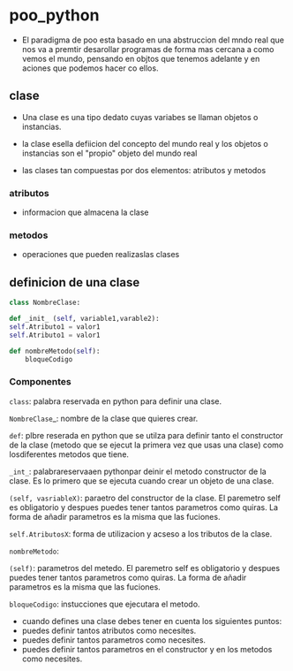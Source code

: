 # poo_python

- El paradigma de poo esta basado en una abstruccion del mndo real que nos va a premtir desarollar programas de forma mas cercana a como vemos el mundo, pensando en objtos que tenemos adelante y en aciones que podemos hacer co ellos.

## clase

- Una clase es una tipo dedato cuyas variabes se llaman objetos o instancias.
- la clase esella defiicion del concepto del mundo real y los objetos o instancias son el "propio" objeto del mundo real 

- las clases tan compuestas por dos elementos: atributos y metodos

### atributos
- informacion que almacena la clase

### metodos 
- operaciones que pueden realizaslas clases

## definicion de una clase 
```python
class NombreClase:

def _init_ (self, variable1,varable2):
self.Atributo1 = valor1
self.Atributo1 = valor1

def nombreMetodo(self):
    bloqueCodigo
```

### Componentes

```class```: palabra reservada en python para definir una clase.

```NombreClase```_: nombre de la clase que quieres crear.

```def```: plbre reserada en python que se utilza para definir tanto el constructor de la clase (metodo que se ejecut la primera vez que usas una clase) como losdiferentes metodos que tiene.

```_int_```: palabrareservaaen pythonpar deinir el metodo constructor de la clase. Es lo primero que se ejecuta cuando crear un objeto de una clase.

```(self, vasriableX)```: paraetro del constructor de la clase. El paremetro self es obligatorio y despues puedes tener tantos parametros como quiras. La forma de añadir parametros es la misma que las fuciones.

```self.AtributosX```: forma de utilizacion y acseso a los tributos de la clase.

```nombreMetodo```:

```(self)```: parametros del metedo. El paremetro self es obligatorio y despues puedes tener tantos parametros como quiras. La forma de añadir parametros es la misma que las fuciones.

```bloqueCodigo```: instucciones que ejecutara el metodo.
 - cuando defines una clase debes tener en cuenta los siguientes puntos: 
 - puedes definir tantos atributos como necesites. 
 - puedes definir tantos parametros como necesites. 
 - puedes definir tantos parametros en el constructor y en los metodos como necesites.
